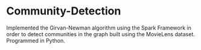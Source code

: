 # Community-Detection
Implemented the Girvan-Newman algorithm using the Spark Framework in order to detect communities in the graph built using the MovieLens dataset. Programmed in Python.
